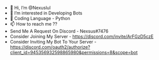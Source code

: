 - 👋 Hi, I’m @Nexuslul
- 👀 I’m interested in Developing Bots
- 🎊 Coding Language - Python
- 📫 How to reach me ??
- Send Me A Request On Discord - Nexsus#7476
- Consider Joining My Server - https://discord.com/invite/ArFGzD5czE
- Consider Inviting My Bot To Your Server - https://discord.com/oauth2/authorize?client_id=945356932598865980&permissions=8&scope=bot

<!---
Nexuslul/Nexuslul is a ✨ special ✨ repository because its `README.md` (this file) appears on your GitHub profile.
You can click the Preview link to take a look at your changes.
--->
